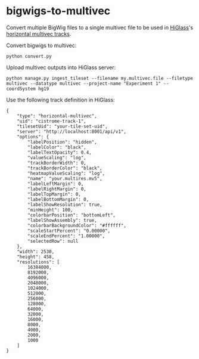 # bigwigs-to-multivec
Convert multiple BigWig files to a single multivec file to be used in [HiGlass](http://higlass.io/)'s [horizontal multivec tracks](https://docs.higlass.io/track_types.html#horizontal-multivec).

Convert bigwigs to multivec:
```
python convert.py
```

Upload multivec outputs into HiGlass server:
```
python manage.py ingest_tileset --filename my.multivec.file --filetype multivec --datatype multivec --project-name "Experiment 1" --coordSystem hg19
```

Use the following track definition in HiGlass:
```
{
    "type": "horizontal-multivec",
    "uid": "cistrome-track-1",
    "tilesetUid": "your-tile-set-uid",
    "server": "http://localhost:8001/api/v1",
    "options": {
        "labelPosition": "hidden",
        "labelColor": "black",
        "labelTextOpacity": 0.4,
        "valueScaling": "log",
        "trackBorderWidth": 0,
        "trackBorderColor": "black",
        "heatmapValueScaling": "log",
        "name": "your.multires.mv5",
        "labelLeftMargin": 0,
        "labelRightMargin": 0,
        "labelTopMargin": 0,
        "labelBottomMargin": 0,
        "labelShowResolution": true,
        "minHeight": 100,
        "colorbarPosition": "bottomLeft",
        "labelShowAssembly": true,
        "colorbarBackgroundColor": "#ffffff",
        "scaleStartPercent": "0.00000",
        "scaleEndPercent": "1.00000",
        "selectedRow": null
    },
    "width": 2530,
    "height": 458,
    "resolutions": [
        16384000,
        8192000,
        4096000,
        2048000,
        1024000,
        512000,
        256000,
        128000,
        64000,
        32000,
        16000,
        8000,
        4000,
        2000,
        1000
    ]
}
```